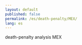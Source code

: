 ```yaml
---
layout: default
published: false
permalink: /es/death-penalty/MEX/
lang: es
---
```


death-penalty analysis MEX
